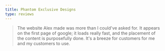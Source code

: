 ```yaml
---
title: Phantom Exclusive Designs 
type: reviews
---
```


> The website Alex made was more than I could've asked for. It appears on the first page of google; it loads really fast, and the placement of the content is purposefully done. It's a breeze for customers for me and my customers to use.